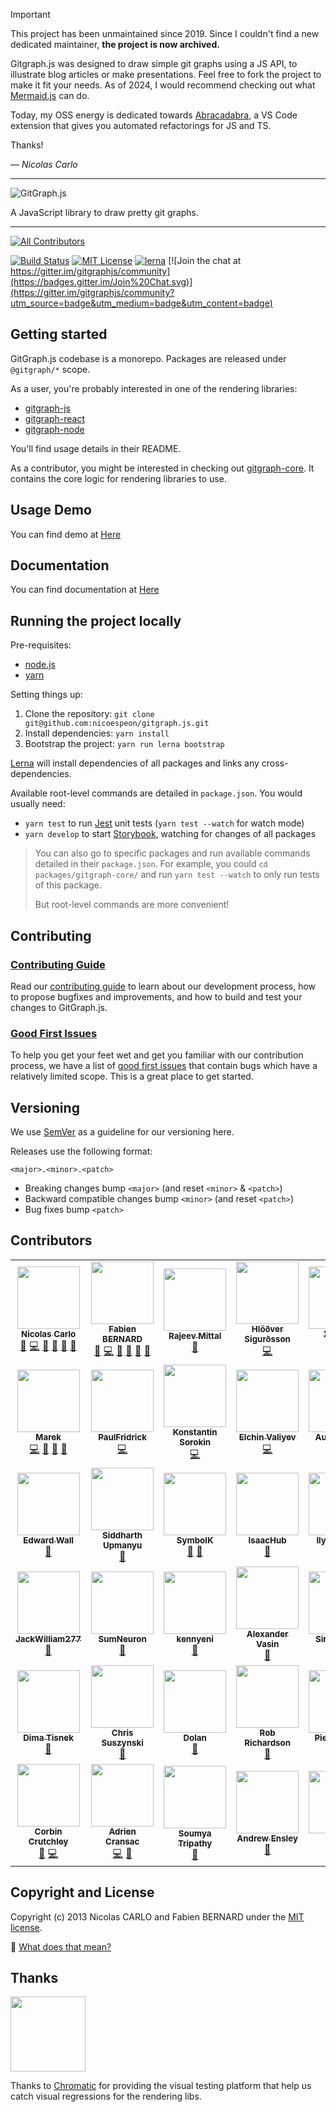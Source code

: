 > [!IMPORTANT]
> This project has been unmaintained since 2019. Since I couldn't find a new dedicated maintainer, **the project is now archived.**
> 
> Gitgraph.js was designed to draw simple git graphs using a JS API, to illustrate blog articles or make presentations. Feel free to fork the project to make it fit your needs.
> As of 2024, I would recommend checking out what [Mermaid.js](https://mermaid.js.org/) can do.
> 
> Today, my OSS energy is dedicated towards [Abracadabra](https://github.com/nicoespeon/abracadabra), a VS Code extension that gives you automated refactorings for JS and TS.
>
> Thanks!
> 
> *— Nicolas Carlo*

---

![GitGraph.js](/assets/logo/gitgraph-logo.png)

A JavaScript library to draw pretty git graphs.

---

<!-- prettier-ignore-start -->
<!-- ALL-CONTRIBUTORS-BADGE:START - Do not remove or modify this section -->
[![All Contributors](https://img.shields.io/badge/all_contributors-42-orange.svg?style=flat-square)](#contributors-)
<!-- ALL-CONTRIBUTORS-BADGE:END -->
<!-- prettier-ignore-end -->

[![Build Status](https://travis-ci.org/nicoespeon/gitgraph.js.svg?branch=master)](https://travis-ci.org/nicoespeon/gitgraph.js)
[![MIT License](https://img.shields.io/badge/License-MIT-yellow.svg)][license]
[![lerna](https://img.shields.io/badge/maintained%20with-lerna-cc00ff.svg)](https://lerna.js.org/)
[![Join the chat at https://gitter.im/gitgraphjs/community](https://badges.gitter.im/Join%20Chat.svg)](https://gitter.im/gitgraphjs/community?utm_source=badge&utm_medium=badge&utm_content=badge)

## Getting started

GitGraph.js codebase is a monorepo. Packages are released under `@gitgraph/*` scope.

As a user, you're probably interested in one of the rendering libraries:

- [gitgraph-js][gitgraph-js]
- [gitgraph-react][gitgraph-react]
- [gitgraph-node][gitgraph-node]

You'll find usage details in their README.

As a contributor, you might be interested in checking out [gitgraph-core][gitgraph-core]. It contains the core logic for rendering libraries to use.

## Usage Demo

You can find demo at [Here](https://www.nicoespeon.com/gitgraph.js/stories/)

## Documentation

You can find documentation at [Here](https://www.nicoespeon.com/gitgraph.js/v1/docs/)

## Running the project locally

Pre-requisites:

- [node.js][node]
- [yarn][yarn]

Setting things up:

1.  Clone the repository: `git clone git@github.com:nicoespeon/gitgraph.js.git`
1.  Install dependencies: `yarn install`
1.  Bootstrap the project: `yarn run lerna bootstrap`

[Lerna][lerna] will install dependencies of all packages and links any cross-dependencies.

Available root-level commands are detailed in `package.json`. You would usually need:

- `yarn test` to run [Jest][jest] unit tests (`yarn test --watch` for watch mode)
- `yarn develop` to start [Storybook][storybook], watching for changes of all packages

> You can also go to specific packages and run available commands detailed in their `package.json`. For example, you could `cd packages/gitgraph-core/` and run `yarn test --watch` to only run tests of this package.
>
> But root-level commands are more convenient!

## Contributing

### [Contributing Guide][contributing]

Read our [contributing guide][contributing] to learn about our development process, how to propose bugfixes and improvements, and how to build and test your changes to GitGraph.js.

### [Good First Issues][good-first-issues]

To help you get your feet wet and get you familiar with our contribution process, we have a list of [good first issues][good-first-issues] that contain bugs which have a relatively limited scope. This is a great place to get started.

## Versioning

We use [SemVer][semver] as a guideline for our versioning here.

Releases use the following format:

```
<major>.<minor>.<patch>
```

- Breaking changes bump `<major>` (and reset `<minor>` & `<patch>`)
- Backward compatible changes bump `<minor>` (and reset `<patch>`)
- Bug fixes bump `<patch>`

## Contributors

<!-- ALL-CONTRIBUTORS-LIST:START - Do not remove or modify this section -->
<!-- prettier-ignore-start -->
<!-- markdownlint-disable -->
<table>
  <tbody>
    <tr>
      <td align="center"><a href="https://nicoespeon.com/"><img src="https://avatars0.githubusercontent.com/u/1094774?v=4?s=100" width="100px;" alt=""/><br /><sub><b>Nicolas Carlo</b></sub></a><br /><a href="#ideas-nicoespeon" title="Ideas, Planning, & Feedback">🤔</a> <a href="https://github.com/nicoespeon/gitgraph.js/commits?author=nicoespeon" title="Code">💻</a> <a href="https://github.com/nicoespeon/gitgraph.js/issues?q=author%3Anicoespeon" title="Bug reports">🐛</a> <a href="https://github.com/nicoespeon/gitgraph.js/commits?author=nicoespeon" title="Documentation">📖</a> <a href="https://github.com/nicoespeon/gitgraph.js/pulls?q=is%3Apr+reviewed-by%3Anicoespeon" title="Reviewed Pull Requests">👀</a> <a href="#question-nicoespeon" title="Answering Questions">💬</a></td>
      <td align="center"><a href="https://fabien0102.com/"><img src="https://avatars1.githubusercontent.com/u/1761469?v=4?s=100" width="100px;" alt=""/><br /><sub><b>Fabien BERNARD</b></sub></a><br /><a href="#ideas-fabien0102" title="Ideas, Planning, & Feedback">🤔</a> <a href="https://github.com/nicoespeon/gitgraph.js/commits?author=fabien0102" title="Code">💻</a> <a href="https://github.com/nicoespeon/gitgraph.js/issues?q=author%3Afabien0102" title="Bug reports">🐛</a> <a href="https://github.com/nicoespeon/gitgraph.js/pulls?q=is%3Apr+reviewed-by%3Afabien0102" title="Reviewed Pull Requests">👀</a> <a href="#question-fabien0102" title="Answering Questions">💬</a> <a href="#design-fabien0102" title="Design">🎨</a></td>
      <td align="center"><a href="https://github.com/ramittal"><img src="https://avatars2.githubusercontent.com/u/7294159?v=4?s=100" width="100px;" alt=""/><br /><sub><b>Rajeev Mittal</b></sub></a><br /><a href="https://github.com/nicoespeon/gitgraph.js/commits?author=ramittal" title="Documentation">📖</a></td>
      <td align="center"><a href="https://www.hlolli.com/"><img src="https://avatars2.githubusercontent.com/u/6074754?v=4?s=100" width="100px;" alt=""/><br /><sub><b>Hlöðver Sigurðsson</b></sub></a><br /><a href="https://github.com/nicoespeon/gitgraph.js/commits?author=hlolli" title="Code">💻</a></td>
      <td align="center"><a href="https://singsing.io/blog"><img src="https://avatars1.githubusercontent.com/u/13592559?v=4?s=100" width="100px;" alt=""/><br /><sub><b>Xing Liu</b></sub></a><br /><a href="https://github.com/nicoespeon/gitgraph.js/commits?author=S1ngS1ng" title="Code">💻</a></td>
      <td align="center"><a href="https://github.com/bmaggi"><img src="https://avatars0.githubusercontent.com/u/1917056?v=4?s=100" width="100px;" alt=""/><br /><sub><b>Benoit Maggi</b></sub></a><br /><a href="https://github.com/nicoespeon/gitgraph.js/commits?author=bmaggi" title="Documentation">📖</a></td>
      <td align="center"><a href="https://undefined.website/"><img src="https://avatars2.githubusercontent.com/u/11435774?v=4?s=100" width="100px;" alt=""/><br /><sub><b>Nemo Nie</b></sub></a><br /><a href="https://github.com/nicoespeon/gitgraph.js/commits?author=nemonie" title="Code">💻</a></td>
    </tr>
    <tr>
      <td align="center"><a href="http://mareknarozniak.com/"><img src="https://avatars0.githubusercontent.com/u/8202674?v=4?s=100" width="100px;" alt=""/><br /><sub><b>Marek</b></sub></a><br /><a href="https://github.com/nicoespeon/gitgraph.js/commits?author=marekyggdrasil" title="Code">💻</a> <a href="https://github.com/nicoespeon/gitgraph.js/commits?author=marekyggdrasil" title="Documentation">📖</a> <a href="#question-marekyggdrasil" title="Answering Questions">💬</a> <a href="#ideas-marekyggdrasil" title="Ideas, Planning, & Feedback">🤔</a></td>
      <td align="center"><a href="https://github.com/PaulFridrick"><img src="https://avatars1.githubusercontent.com/u/5741022?v=4?s=100" width="100px;" alt=""/><br /><sub><b>PaulFridrick</b></sub></a><br /><a href="https://github.com/nicoespeon/gitgraph.js/commits?author=PaulFridrick" title="Code">💻</a></td>
      <td align="center"><a href="https://github.com/xmagpie"><img src="https://avatars1.githubusercontent.com/u/9325251?v=4?s=100" width="100px;" alt=""/><br /><sub><b>Konstantin Sorokin</b></sub></a><br /><a href="https://github.com/nicoespeon/gitgraph.js/commits?author=xmagpie" title="Code">💻</a></td>
      <td align="center"><a href="https://github.com/evaliyev"><img src="https://avatars0.githubusercontent.com/u/9257200?v=4?s=100" width="100px;" alt=""/><br /><sub><b>Elchin Valiyev</b></sub></a><br /><a href="https://github.com/nicoespeon/gitgraph.js/commits?author=evaliyev" title="Code">💻</a></td>
      <td align="center"><a href="https://github.com/kohakukun"><img src="https://avatars3.githubusercontent.com/u/4264247?v=4?s=100" width="100px;" alt=""/><br /><sub><b>Aura Munoz</b></sub></a><br /><a href="https://github.com/nicoespeon/gitgraph.js/commits?author=kohakukun" title="Code">💻</a></td>
      <td align="center"><a href="https://github.com/haizz"><img src="https://avatars2.githubusercontent.com/u/3853071?v=4?s=100" width="100px;" alt=""/><br /><sub><b>haizz</b></sub></a><br /><a href="https://github.com/nicoespeon/gitgraph.js/commits?author=haizz" title="Code">💻</a> <a href="https://github.com/nicoespeon/gitgraph.js/issues?q=author%3Ahaizz" title="Bug reports">🐛</a> <a href="#ideas-haizz" title="Ideas, Planning, & Feedback">🤔</a></td>
      <td align="center"><a href="https://github.com/richteambs"><img src="https://avatars1.githubusercontent.com/u/47426581?v=4?s=100" width="100px;" alt=""/><br /><sub><b>richteambs</b></sub></a><br /><a href="https://github.com/nicoespeon/gitgraph.js/issues?q=author%3Arichteambs" title="Bug reports">🐛</a></td>
    </tr>
    <tr>
      <td align="center"><a href="https://edwardwall.me/"><img src="https://avatars0.githubusercontent.com/u/56203203?v=4?s=100" width="100px;" alt=""/><br /><sub><b>Edward Wall</b></sub></a><br /><a href="#question-edwardwall" title="Answering Questions">💬</a></td>
      <td align="center"><a href="http://kstych.com/"><img src="https://avatars0.githubusercontent.com/u/4062349?v=4?s=100" width="100px;" alt=""/><br /><sub><b>Siddharth Upmanyu</b></sub></a><br /><a href="#question-kstych" title="Answering Questions">💬</a></td>
      <td align="center"><a href="https://github.com/Symbolk"><img src="https://avatars3.githubusercontent.com/u/14107297?v=4?s=100" width="100px;" alt=""/><br /><sub><b>SymbolK</b></sub></a><br /><a href="https://github.com/nicoespeon/gitgraph.js/issues?q=author%3ASymbolk" title="Bug reports">🐛</a> <a href="#question-Symbolk" title="Answering Questions">💬</a></td>
      <td align="center"><a href="https://github.com/IsaacHub"><img src="https://avatars1.githubusercontent.com/u/20126441?v=4?s=100" width="100px;" alt=""/><br /><sub><b>IsaacHub</b></sub></a><br /><a href="#ideas-IsaacHub" title="Ideas, Planning, & Feedback">🤔</a></td>
      <td align="center"><a href="https://github.com/enlait"><img src="https://avatars3.githubusercontent.com/u/6122673?v=4?s=100" width="100px;" alt=""/><br /><sub><b>Ilya Danilov</b></sub></a><br /><a href="https://github.com/nicoespeon/gitgraph.js/issues?q=author%3Aenlait" title="Bug reports">🐛</a></td>
      <td align="center"><a href="http://brian-gordon.name/"><img src="https://avatars0.githubusercontent.com/u/1331024?v=4?s=100" width="100px;" alt=""/><br /><sub><b>Brian Gordon</b></sub></a><br /><a href="https://github.com/nicoespeon/gitgraph.js/issues?q=author%3Abriangordon" title="Bug reports">🐛</a></td>
      <td align="center"><a href="https://github.com/Andrey-Pavlov"><img src="https://avatars0.githubusercontent.com/u/7976740?v=4?s=100" width="100px;" alt=""/><br /><sub><b>Andrey Pavlov</b></sub></a><br /><a href="https://github.com/nicoespeon/gitgraph.js/issues?q=author%3AAndrey-Pavlov" title="Bug reports">🐛</a> <a href="#ideas-Andrey-Pavlov" title="Ideas, Planning, & Feedback">🤔</a></td>
    </tr>
    <tr>
      <td align="center"><a href="https://github.com/JackWilliam277"><img src="https://avatars1.githubusercontent.com/u/49405014?v=4?s=100" width="100px;" alt=""/><br /><sub><b>JackWilliam277</b></sub></a><br /><a href="#ideas-JackWilliam277" title="Ideas, Planning, & Feedback">🤔</a></td>
      <td align="center"><a href="https://github.com/SumNeuron"><img src="https://avatars3.githubusercontent.com/u/22868585?v=4?s=100" width="100px;" alt=""/><br /><sub><b>SumNeuron</b></sub></a><br /><a href="https://github.com/nicoespeon/gitgraph.js/issues?q=author%3ASumNeuron" title="Bug reports">🐛</a></td>
      <td align="center"><a href="https://github.com/kennyeni"><img src="https://avatars3.githubusercontent.com/u/972669?v=4?s=100" width="100px;" alt=""/><br /><sub><b>kennyeni</b></sub></a><br /><a href="https://github.com/nicoespeon/gitgraph.js/issues?q=author%3Akennyeni" title="Bug reports">🐛</a></td>
      <td align="center"><a href="https://alvass.in/"><img src="https://avatars2.githubusercontent.com/u/1497444?v=4?s=100" width="100px;" alt=""/><br /><sub><b>Alexander Vasin</b></sub></a><br /><a href="#ideas-alvassin" title="Ideas, Planning, & Feedback">🤔</a></td>
      <td align="center"><a href="https://github.com/ohjimijimijimi"><img src="https://avatars0.githubusercontent.com/u/766504?v=4?s=100" width="100px;" alt=""/><br /><sub><b>Sirio Marchi</b></sub></a><br /><a href="https://github.com/nicoespeon/gitgraph.js/issues?q=author%3Aohjimijimijimi" title="Bug reports">🐛</a></td>
      <td align="center"><a href="https://github.com/FeynmanDNA"><img src="https://avatars3.githubusercontent.com/u/26617036?v=4?s=100" width="100px;" alt=""/><br /><sub><b>KYY</b></sub></a><br /><a href="https://github.com/nicoespeon/gitgraph.js/issues?q=author%3AFeynmanDNA" title="Bug reports">🐛</a></td>
      <td align="center"><a href="http://gaborudvari.com/"><img src="https://avatars0.githubusercontent.com/u/1449353?v=4?s=100" width="100px;" alt=""/><br /><sub><b>Gábor Udvari</b></sub></a><br /><a href="#question-gabor-udvari" title="Answering Questions">💬</a></td>
    </tr>
    <tr>
      <td align="center"><a href="https://www.linkedin.com/in/dimaqq/"><img src="https://avatars1.githubusercontent.com/u/662249?v=4?s=100" width="100px;" alt=""/><br /><sub><b>Dima Tisnek</b></sub></a><br /><a href="https://github.com/nicoespeon/gitgraph.js/issues?q=author%3Adimaqq" title="Bug reports">🐛</a></td>
      <td align="center"><a href="http://redhat.com/"><img src="https://avatars0.githubusercontent.com/u/540893?v=4?s=100" width="100px;" alt=""/><br /><sub><b>Chris Suszynski</b></sub></a><br /><a href="https://github.com/nicoespeon/gitgraph.js/issues?q=author%3Acardil" title="Bug reports">🐛</a></td>
      <td align="center"><a href="https://dolan.bio/"><img src="https://avatars1.githubusercontent.com/u/2917613?v=4?s=100" width="100px;" alt=""/><br /><sub><b>Dolan</b></sub></a><br /><a href="#ideas-dolanmiu" title="Ideas, Planning, & Feedback">🤔</a></td>
      <td align="center"><a href="https://github.com/robrich"><img src="https://avatars0.githubusercontent.com/u/664956?v=4?s=100" width="100px;" alt=""/><br /><sub><b>Rob Richardson</b></sub></a><br /><a href="#question-robrich" title="Answering Questions">💬</a></td>
      <td align="center"><a href="https://github.com/pvigier"><img src="https://avatars2.githubusercontent.com/u/934316?v=4?s=100" width="100px;" alt=""/><br /><sub><b>Pierre Vigier</b></sub></a><br /><a href="#ideas-pvigier" title="Ideas, Planning, & Feedback">🤔</a></td>
      <td align="center"><a href="https://github.com/Nebula83"><img src="https://avatars0.githubusercontent.com/u/12481964?v=4?s=100" width="100px;" alt=""/><br /><sub><b>Nebula83</b></sub></a><br /><a href="https://github.com/nicoespeon/gitgraph.js/commits?author=Nebula83" title="Code">💻</a></td>
      <td align="center"><a href="https://about.me/andreasonny83"><img src="https://avatars0.githubusercontent.com/u/8806300?v=4?s=100" width="100px;" alt=""/><br /><sub><b>Andrea Sonny</b></sub></a><br /><a href="#infra-andreasonny83" title="Infrastructure (Hosting, Build-Tools, etc)">🚇</a> <a href="https://github.com/nicoespeon/gitgraph.js/commits?author=andreasonny83" title="Tests">⚠️</a> <a href="https://github.com/nicoespeon/gitgraph.js/commits?author=andreasonny83" title="Code">💻</a></td>
    </tr>
    <tr>
      <td align="center"><a href="https://crutchcorn.dev"><img src="https://avatars0.githubusercontent.com/u/9100169?v=4?s=100" width="100px;" alt=""/><br /><sub><b>Corbin Crutchley</b></sub></a><br /><a href="https://github.com/nicoespeon/gitgraph.js/issues?q=author%3Acrutchcorn" title="Bug reports">🐛</a> <a href="https://github.com/nicoespeon/gitgraph.js/commits?author=crutchcorn" title="Code">💻</a></td>
      <td align="center"><a href="https://github.com/acransac"><img src="https://avatars.githubusercontent.com/u/34621976?v=4?s=100" width="100px;" alt=""/><br /><sub><b>Adrien Cransac</b></sub></a><br /><a href="https://github.com/nicoespeon/gitgraph.js/commits?author=acransac" title="Code">💻</a> <a href="https://github.com/nicoespeon/gitgraph.js/issues?q=author%3Aacransac" title="Bug reports">🐛</a></td>
      <td align="center"><a href="https://github.com/soumyart"><img src="https://avatars.githubusercontent.com/u/20027561?v=4?s=100" width="100px;" alt=""/><br /><sub><b>Soumya Tripathy</b></sub></a><br /><a href="https://github.com/nicoespeon/gitgraph.js/issues?q=author%3Asoumyart" title="Bug reports">🐛</a></td>
      <td align="center"><a href="https://andrewensley.com"><img src="https://avatars.githubusercontent.com/u/95717?v=4?s=100" width="100px;" alt=""/><br /><sub><b>Andrew Ensley</b></sub></a><br /><a href="#ideas-aensley" title="Ideas, Planning, & Feedback">🤔</a></td>
      <td align="center"><a href="https://github.com/longgt"><img src="https://avatars.githubusercontent.com/u/27258608?v=4?s=100" width="100px;" alt=""/><br /><sub><b>longgt</b></sub></a><br /><a href="#ideas-longgt" title="Ideas, Planning, & Feedback">🤔</a></td>
      <td align="center"><a href="https://github.com/Marty"><img src="https://avatars.githubusercontent.com/u/100658?v=4?s=100" width="100px;" alt=""/><br /><sub><b>Martin McFly</b></sub></a><br /><a href="https://github.com/nicoespeon/gitgraph.js/issues?q=author%3AMarty" title="Bug reports">🐛</a></td>
      <td align="center"><a href="https://andrei.cioara.me"><img src="https://avatars.githubusercontent.com/u/3248682?v=4?s=100" width="100px;" alt=""/><br /><sub><b>Andrei Cioara</b></sub></a><br /><a href="#infra-aicioara" title="Infrastructure (Hosting, Build-Tools, etc)">🚇</a></td>
    </tr>
  </tbody>
</table>

<!-- markdownlint-restore -->
<!-- prettier-ignore-end -->

<!-- ALL-CONTRIBUTORS-LIST:END -->

## Copyright and License

Copyright (c) 2013 Nicolas CARLO and Fabien BERNARD under the [MIT license][license].

💁‍ [What does that mean?](http://choosealicense.com/licenses/mit/)

## Thanks

<a href="https://www.chromaticqa.com/"><img src="https://cdn-images-1.medium.com/letterbox/147/36/50/50/1*oHHjTjInDOBxIuYHDY2gFA.png?source=logoAvatar-d7276495b101---37816ec27d7a" width="120"/></a>

Thanks to [Chromatic](https://www.chromaticqa.com/) for providing the visual testing platform that help us catch visual regressions for the rendering libs.

[node]: https://nodejs.org/
[yarn]: https://yarnpkg.com/
[lerna]: https://github.com/lerna/lerna
[storybook]: https://storybook.js.org/
[jest]: https://jestjs.io/
[semver]: http://semver.org/
[contributing]: CONTRIBUTING.md
[license]: LICENSE.md
[latest-release]: https://github.com/nicoespeon/gitgraph.js/releases/latest
[new-issue]: https://github.com/nicoespeon/gitgraph.js/issues
[good-first-issues]: https://github.com/nicoespeon/gitgraph.js/issues?q=is%3Aissue+is%3Aopen+label%3A%22%3Awave%3A+Good+first+issue%22
[gitgraph-core]: https://github.com/nicoespeon/gitgraph.js/tree/master/packages/gitgraph-core
[gitgraph-js]: https://github.com/nicoespeon/gitgraph.js/tree/master/packages/gitgraph-js
[gitgraph-react]: https://github.com/nicoespeon/gitgraph.js/tree/master/packages/gitgraph-react
[gitgraph-node]: https://github.com/nicoespeon/gitgraph.js/tree/master/packages/gitgraph-node

